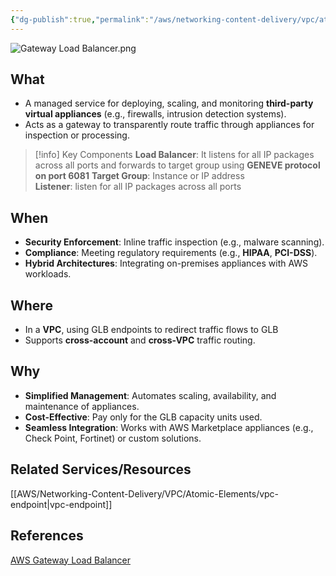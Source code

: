 ```yaml
---
{"dg-publish":true,"permalink":"/aws/networking-content-delivery/vpc/atomic-elements/gateway-load-balancer/","title":"Gateway Load Balancer"}
---
```


![Gateway Load Balancer.png](/img/user/AWS/Networking-Content-Delivery/VPC/png/Atomic-Elements/Gateway%20Load%20Balancer.png)

## What
- A managed service for deploying, scaling, and monitoring **third-party virtual appliances** (e.g., firewalls, intrusion detection systems).
- Acts as a gateway to transparently route traffic through appliances for inspection or processing.


>[!info] Key Components
>**Load Balancer**: It listens for all IP packages across all ports and forwards to target group using **GENEVE protocol on port 6081**
>**Target Group**:  Instance or IP address  
>**Listener**: listen for all IP packages across all ports


## When
- **Security Enforcement**: Inline traffic inspection (e.g., malware scanning).
- **Compliance**: Meeting regulatory requirements (e.g., **HIPAA**, **PCI-DSS**).
- **Hybrid Architectures**: Integrating on-premises appliances with AWS workloads.

## Where
- In a **VPC**, using GLB endpoints to redirect traffic flows to GLB
- Supports **cross-account** and **cross-VPC** traffic routing.

## Why
- **Simplified Management**: Automates scaling, availability, and maintenance of appliances.
- **Cost-Effective**: Pay only for the GLB capacity units used.
- **Seamless Integration**: Works with AWS Marketplace appliances (e.g., Check Point, Fortinet) or custom solutions.


## Related Services/Resources
[[AWS/Networking-Content-Delivery/VPC/Atomic-Elements/vpc-endpoint\|vpc-endpoint]]
  
## References
[AWS Gateway Load Balancer](https://docs.aws.amazon.com/elasticloadbalancing/latest/gateway/introduction.html)

